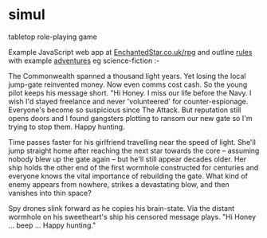 # simul
tabletop role-playing game

Example JavaScript web app at [EnchantedStar.co.uk/rpg](https://enchantedstar.co.uk/rpg/)
and outline [rules](https://enchantedstar.co.uk/rpg/rules/index.html)
with example [adventures](https://enchantedstar.co.uk/)
eg science-fiction :-

The Commonwealth spanned a thousand light years. Yet losing the local jump-gate reinvented money. Now even comms cost cash. So the young pilot keeps his message short. "Hi Honey. I miss our life before the Navy. I wish I'd stayed freelance and never 'volunteered' for counter-espionage. Everyone's become so suspicious since The Attack. But reputation still opens doors and I found gangsters plotting to ransom our new gate so I'm trying to stop them. Happy hunting.

Time passes faster for his girlfriend travelling near the speed of light. She'll jump straight home after reaching the next star towards the core – assuming nobody blew up the gate again – but he'll still appear decades older. Her ship holds the other end of the first wormhole constructed for centuries and everyone knows the vital importance of rebuilding the gate. What kind of enemy appears from nowhere, strikes a devastating blow, and then vanishes into thin space?

Spy drones slink forward as he copies his brain-state. Via the distant wormhole on his sweetheart's ship his censored message plays. "Hi Honey … beep …  Happy hunting." 
